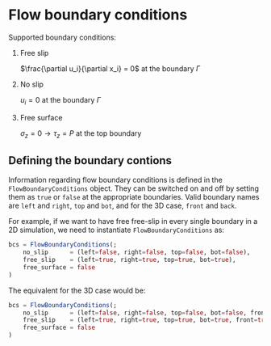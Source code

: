 # Flow boundary conditions

Supported boundary conditions:

1. Free slip

    $\frac{\partial u_i}{\partial x_i} = 0$ at the boundary $\Gamma$

2. No slip

    $u_i = 0$ at the boundary $\Gamma$

3. Free surface

    $\sigma_z = 0 \rightarrow \tau_z = P$ at the top boundary

## Defining the boundary contions
Information regarding flow boundary conditions is defined in the `FlowBoundaryConditions` object. They can be switched on and off by setting them as `true` or `false` at the appropriate boundaries. Valid boundary names are `left` and `right`, `top` and `bot`, and for the 3D case, `front` and `back`. 

For example, if we want to have free free-slip in every single boundary in a 2D simulation, we need to instantiate `FlowBoundaryConditions` as:
```julia
bcs = FlowBoundaryConditions(;
    no_slip      = (left=false, right=false, top=false, bot=false),
    free_slip    = (left=true, right=true, top=true, bot=true),
    free_surface = false
)
```

The equivalent for the 3D case would be:
```julia
bcs = FlowBoundaryConditions(;
    no_slip      = (left=false, right=false, top=false, bot=false, front=false, back=false),
    free_slip    = (left=true, right=true, top=true, bot=true, front=true, back=true),
    free_surface = false
)
```